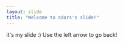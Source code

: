 ```yaml
---
layout: slide
title: "Welcome to ndars's slide!"
---
```

it's my slide :)
Use the left arrow to go back!